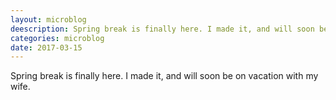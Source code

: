 ```yaml
---
layout: microblog
deescription: Spring break is finally here. I made it, and will soon be on vacation with my wife.
categories: microblog
date: 2017-03-15
---
```


Spring break is finally here. I made it, and will soon be on vacation with my wife. 